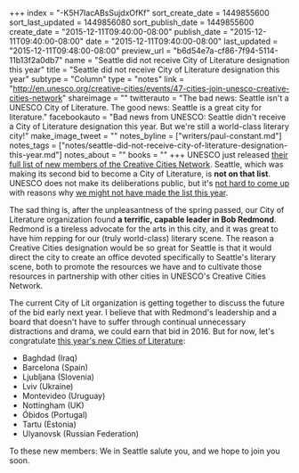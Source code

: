 +++
index = "-K5H7IacABsSujdxOfKf"
sort_create_date = 1449855600
sort_last_updated = 1449856080
sort_publish_date = 1449855600
create_date = "2015-12-11T09:40:00-08:00"
publish_date = "2015-12-11T09:40:00-08:00"
date = "2015-12-11T09:40:00-08:00"
last_updated = "2015-12-11T09:48:00-08:00"
preview_url = "b6d54e7a-cf86-7f94-5114-11b13f2a0db7"
name = "Seattle did not receive City of Literature designation this year"
title = "Seattle did not receive City of Literature designation this year"
subtype = "Column"
type = "notes"
link = "http://en.unesco.org/creative-cities/events/47-cities-join-unesco-creative-cities-network"
shareimage = ""
twitterauto = "The bad news: Seattle isn't a UNESCO City of Literature. The good news: Seattle is a great city for literature."
facebookauto = "Bad news from UNESCO: Seattle didn't receive a City of Literature designation this year. But we're still a world-class literary city!"
make_image_tweet = ""
notes_byline = ["writers/paul-constant.md"]
notes_tags = ["notes/seattle-did-not-receive-city-of-literature-designation-this-year.md"]
notes_about = ""
books = ""
+++
UNESCO just released [their full list of new members of the Creative Cities Network](http://en.unesco.org/creative-cities/events/47-cities-join-unesco-creative-cities-network). Seattle, which was making its second bid to become a City of Literature, is **not on that list**. UNESCO does not make its deliberations public, but it's [not hard to come up](http://seattlereviewofbooks.com/reviews/picking-wires-from-a-bowl-of-noodles/) with reasons why [we might not have made the list this year](http://seattlish.com/post/113982681386/ryan-boudinot-killed-seattle-city-of-lit-and-the). 

The sad thing is, after the unpleasantness of the spring passed, our City of Literature organization found **a terrific, capable leader in Bob Redmond**. Redmond is a tireless advocate for the arts in this city, and it was great to have him repping for our (truly world-class) literary scene. The reason a Creative Cities designation would be so great for Seattle is that it would direct the city to create an office devoted specifically to Seattle's literary scene, both to promote the resources we have and to cultivate those resources in partnership with other cities in UNESCO's Creative Cities Network.

The current City of Lit organization is getting together to discuss the future of the bid early next year. I believe that with Redmond's leadership and a board that doesn't have to suffer through continual unnecessary distractions and drama, we could earn that bid in 2016. But for now, let's congratulate [this year's new Cities of Literature](http://en.unesco.org/creative-cities/events/47-cities-join-unesco-creative-cities-network):

* Baghdad (Iraq)
* Barcelona (Spain)
* Ljubljana (Slovenia)
* Lviv (Ukraine)
* Montevideo (Uruguay)
* Nottingham (UK)
* Óbidos (Portugal)
* Tartu (Estonia)
* Ulyanovsk (Russian Federation)

To these new members: We in Seattle salute you, and we hope to join you soon.